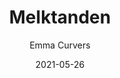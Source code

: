 ---
title: "Melktanden"
author: "Emma Curvers"
isbn: ""
isbn13: "9789083054254"
rating: "4"
publisher: "Pluim"
pages: "253"
publishYear: "2020"
read: "2021"
goodreads_id: "56393043"
language: "nl"
date: "2021-05-26"
---